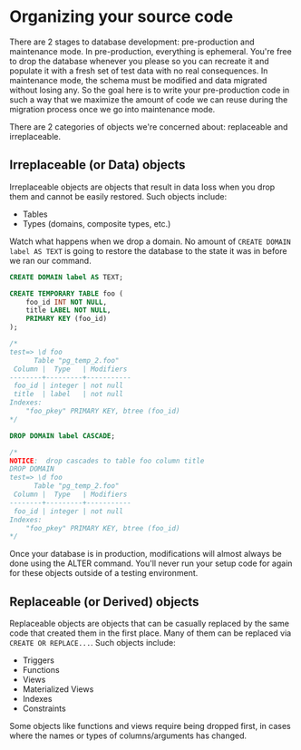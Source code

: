 # Organizing your source code

There are 2 stages to database development:  pre-production and maintenance mode.  In pre-production, everything is ephemeral.  You're free to drop the database whenever you please so you can recreate it and populate it with a fresh set of test data with no real consequences.  In maintenance mode, the schema must be modified and data migrated without losing any.  So the goal here is to write your pre-production code in such a way that we maximize the amount of code we can reuse during the migration process once we go into maintenance mode.

There are 2 categories of objects we're concerned about:  replaceable and irreplaceable.

## Irreplaceable (or Data) objects

Irreplaceable objects are objects that result in data loss when you drop them and cannot be easily restored.  Such objects include:

* Tables
* Types (domains, composite types, etc.)

Watch what happens when we drop a domain.  No amount of `CREATE DOMAIN label AS TEXT` is going to restore the database to the state it was in before we ran our command.

```sql
CREATE DOMAIN label AS TEXT;

CREATE TEMPORARY TABLE foo (
	foo_id INT NOT NULL,
	title LABEL NOT NULL,
	PRIMARY KEY (foo_id)
);

/*
test=> \d foo
      Table "pg_temp_2.foo"
 Column |  Type   | Modifiers
--------+---------+-----------
 foo_id | integer | not null
 title  | label   | not null
Indexes:
    "foo_pkey" PRIMARY KEY, btree (foo_id)
*/

DROP DOMAIN label CASCADE;

/*
NOTICE:  drop cascades to table foo column title
DROP DOMAIN
test=> \d foo
      Table "pg_temp_2.foo"
 Column |  Type   | Modifiers
--------+---------+-----------
 foo_id | integer | not null
Indexes:
    "foo_pkey" PRIMARY KEY, btree (foo_id)
*/
```

Once your database is in production, modifications will almost always be done using the ALTER command.  You'll never run your setup code for again for these objects outside of a testing environment.

## Replaceable (or Derived) objects

Replaceable objects are objects that can be casually replaced by the same code that created them in the first place.  Many of them can be replaced via `CREATE OR REPLACE...`.  Such objects include:

* Triggers
* Functions
* Views
* Materialized Views
* Indexes
* Constraints

Some objects like functions and views require being dropped first, in cases where the names or types of columns/arguments has changed.
